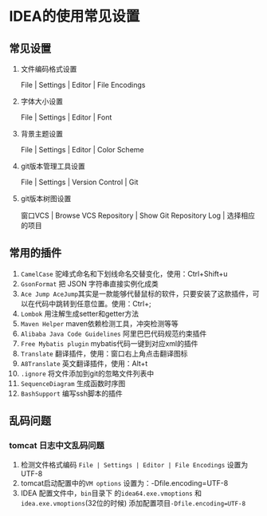 #		IDEA的使用常见设置

##	常见设置

1. 文件编码格式设置

   File | Settings | Editor | File Encodings

2. 字体大小设置

   File | Settings | Editor | Font

3. 背景主题设置

   File | Settings | Editor | Color Scheme

4. git版本管理工具设置

   File | Settings | Version Control | Git
   
5. git版本树图设置

   窗口VCS | Browse VCS Repository | Show Git Repository Log | 选择相应的项目

##	常用的插件

1. `CamelCase` 驼峰式命名和下划线命名交替变化，使用：Ctrl+Shift+u
2. `GsonFormat` 把 JSON 字符串直接实例化成类
3. `Ace Jump AceJump`其实是一款能够代替鼠标的软件，只要安装了这款插件，可以在代码中跳转到任意位置。使用：Ctrl+;
4.  `Lombok` 用注解生成setter和getter方法
5. `Maven Helper` maven依赖检测工具，冲突检测等等
6. `Alibaba Java Code Guidelines` 阿里巴巴代码规范约束插件
7. `Free Mybatis plugin`  mybatis代码一键到对应xml的插件
8. `Translate` 翻译插件，使用：窗口右上角点击翻译图标
9. `A8Translate` 英文翻译插件，使用：Alt+t
10. `.ignore` 将文件添加到git的忽略文件列表中
11. `SequenceDiagram` 生成函数时序图
12. `BashSupport` 编写ssh脚本的插件



##	乱码问题

###	tomcat 日志中文乱码问题

1. 检测文件格式编码 `File | Settings | Editor | File Encodings` 设置为UTF-8
2. tomcat启动配置中的`VM options` 设置为：-Dfile.encoding=UTF-8
3. IDEA 配置文件中，`bin`目录下 的`idea64.exe.vmoptions` 和 `idea.exe.vmoptions`(32位的时候) 添加配置项目`-Dfile.encoding=UTF-8`

